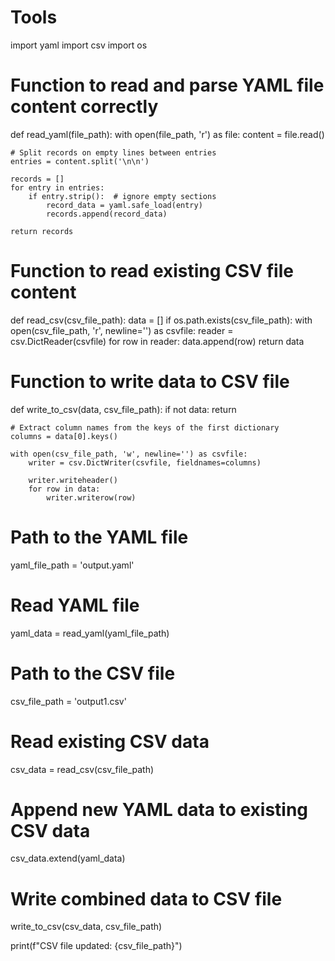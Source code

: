 # Tools

import yaml
import csv
import os

# Function to read and parse YAML file content correctly
def read_yaml(file_path):
    with open(file_path, 'r') as file:
        content = file.read()

    # Split records on empty lines between entries
    entries = content.split('\n\n')

    records = []
    for entry in entries:
        if entry.strip():  # ignore empty sections
            record_data = yaml.safe_load(entry)
            records.append(record_data)

    return records

# Function to read existing CSV file content
def read_csv(csv_file_path):
    data = []
    if os.path.exists(csv_file_path):
        with open(csv_file_path, 'r', newline='') as csvfile:
            reader = csv.DictReader(csvfile)
            for row in reader:
                data.append(row)
    return data

# Function to write data to CSV file
def write_to_csv(data, csv_file_path):
    if not data:
        return

    # Extract column names from the keys of the first dictionary
    columns = data[0].keys()
    
    with open(csv_file_path, 'w', newline='') as csvfile:
        writer = csv.DictWriter(csvfile, fieldnames=columns)
        
        writer.writeheader()
        for row in data:
            writer.writerow(row)

# Path to the YAML file
yaml_file_path = 'output.yaml'

# Read YAML file
yaml_data = read_yaml(yaml_file_path)

# Path to the CSV file
csv_file_path = 'output1.csv'

# Read existing CSV data
csv_data = read_csv(csv_file_path)

# Append new YAML data to existing CSV data
csv_data.extend(yaml_data)

# Write combined data to CSV file
write_to_csv(csv_data, csv_file_path)

print(f"CSV file updated: {csv_file_path}")








